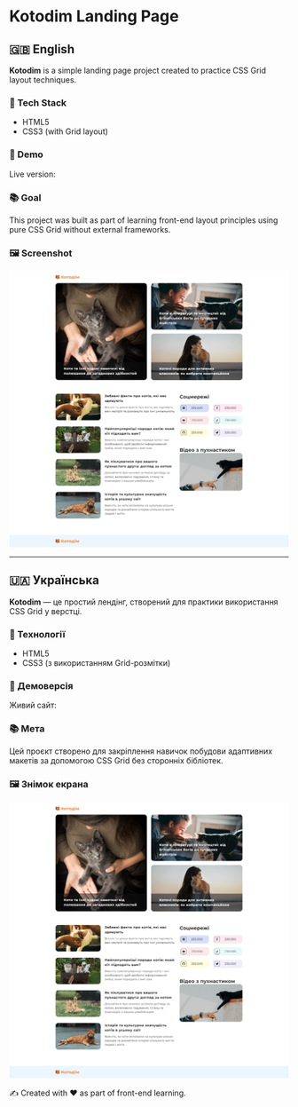 # Kotodim Landing Page

## 🇬🇧 English

**Kotodim** is a simple landing page project created to practice CSS Grid layout techniques.

### 🔧 Tech Stack

- HTML5
- CSS3 (with Grid layout)

### 🚀 Demo

Live version: []()

### 📚 Goal

This project was built as part of learning front-end layout principles using pure CSS Grid without external frameworks.

### 🖼️ Screenshot

![Kotodim preview](/img/kotodim-preview.png)

---

## 🇺🇦 Українська

**Kotodim** — це простий лендінг, створений для практики використання CSS Grid у верстці.

### 🔧 Технології

- HTML5
- CSS3 (з використанням Grid-розмітки)

### 🚀 Демоверсія

Живий сайт: []()

### 📚 Мета

Цей проєкт створено для закріплення навичок побудови адаптивних макетів за допомогою CSS Grid без сторонніх бібліотек.

### 🖼️ Знімок екрана

![Kotodim — знімок](/img/kotodim-preview.png)

✍️ Created with ❤️ as part of front-end learning.
